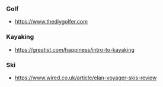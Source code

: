 ### Golf

- https://www.thediygolfer.com


### Kayaking

- https://greatist.com/happiness/intro-to-kayaking


### Ski

- https://www.wired.co.uk/article/elan-voyager-skis-review